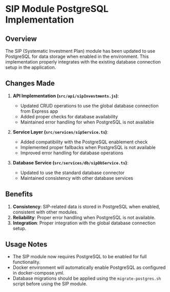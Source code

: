 # SIP Module PostgreSQL Implementation

## Overview

The SIP (Systematic Investment Plan) module has been updated to use PostgreSQL for data storage when enabled in the environment. This implementation properly integrates with the existing database connection setup in the application.

## Changes Made

1. **API Implementation (`src/api/sipInvestments.js`)**:
   - Updated CRUD operations to use the global database connection from Express app
   - Added proper checks for database availability
   - Maintained error handling for when PostgreSQL is not available

2. **Service Layer (`src/services/sipService.ts`)**:
   - Added compatibility with the PostgreSQL enablement check
   - Implemented proper fallbacks when PostgreSQL is not available
   - Improved error handling for database operations

3. **Database Service (`src/services/db/sipDbService.ts`)**:
   - Updated to use the standard database connector
   - Maintained consistency with other database services

## Benefits

1. **Consistency**: SIP-related data is stored in PostgreSQL when enabled, consistent with other modules.
2. **Reliability**: Proper error handling when PostgreSQL is not available.
3. **Integration**: Proper integration with the global database connection setup.

## Usage Notes

- The SIP module now requires PostgreSQL to be enabled for full functionality.
- Docker environment will automatically enable PostgreSQL as configured in docker-compose.yml.
- Database migrations should be applied using the `migrate-postgres.sh` script before using the SIP module.
